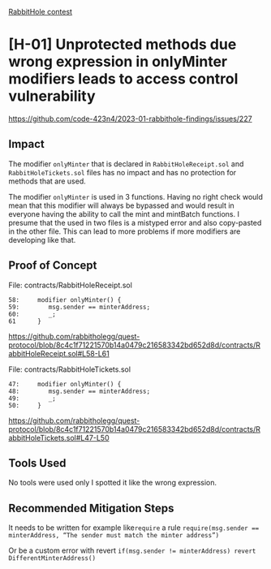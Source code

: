 [RabbitHole contest](https://code4rena.com/reports/2023-01-rabbithole)
# [H-01] Unprotected methods due wrong expression in onlyMinter modifiers leads to access control vulnerability 
https://github.com/code-423n4/2023-01-rabbithole-findings/issues/227 
## Impact 
The modifier `onlyMinter` that is declared in `RabbitHoleReceipt.sol` and `RabbitHoleTickets.sol` files has no impact and has no protection for methods that are used.

The modifier `onlyMinter` is used in 3 functions. Having no right check would mean that this modifier will always be bypassed and would result in everyone having the ability to call the mint and mintBatch functions. I presume that the used in two files is a mistyped error and also copy-pasted in the other file. This can lead to more problems if more modifiers are developing like that.

## Proof of Concept
File: contracts/RabbitHoleReceipt.sol

```solidity
58:     modifier onlyMinter() {
59:        msg.sender == minterAddress;
60:        _;
61      }
```
https://github.com/rabbitholegg/quest-protocol/blob/8c4c1f71221570b14a0479c216583342bd652d8d/contracts/RabbitHoleReceipt.sol#L58-L61

File: contracts/RabbitHoleTickets.sol

```solidity
47:     modifier onlyMinter() {
48:        msg.sender == minterAddress;
49:        _;
50:     }
```
https://github.com/rabbitholegg/quest-protocol/blob/8c4c1f71221570b14a0479c216583342bd652d8d/contracts/RabbitHoleTickets.sol#L47-L50


## Tools Used

No tools were used only I spotted it like the wrong expression.

## Recommended Mitigation Steps

It needs to be written for example like`require` a rule 
`require(msg.sender == minterAddress, “The sender must match the minter address”)`

Or be a custom error with revert 
`if(msg.sender != minterAddress) revert DifferentMinterAddress()`